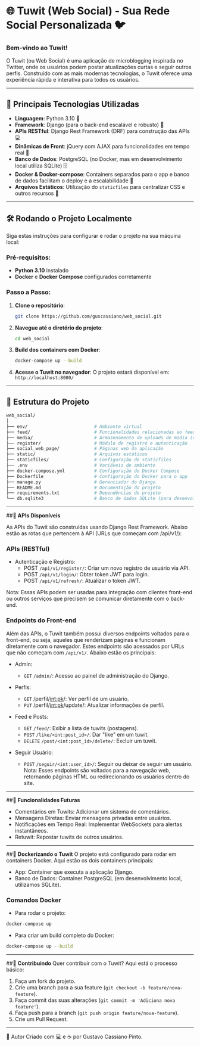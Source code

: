 # 🌐 **Tuwit (Web Social)** - Sua Rede Social Personalizada 🐦

### **Bem-vindo ao Tuwit!**
O Tuwit (ou Web Social) é uma aplicação de microblogging inspirada no Twitter, onde os usuários podem postar atualizações curtas e seguir outros perfis. Construído com as mais modernas tecnologias, o Tuwit oferece uma experiência rápida e interativa para todos os usuários.

---

## 🚀 **Principais Tecnologias Utilizadas**

- **Linguagem**: Python 3.10 🐍
- **Framework**: Django (para o back-end escalável e robusto) 🌱
- **APIs RESTful**: Django Rest Framework (DRF) para construção das APIs 💻
- **Dinâmicas de Front**: jQuery com AJAX para funcionalidades em tempo real 🎨
- **Banco de Dados**: PostgreSQL (no Docker, mas em desenvolvimento local utiliza SQLite) 🗄️
- **Docker & Docker-compose**: Containers separados para o app e banco de dados facilitam o deploy e a escalabilidade 🐳
- **Arquivos Estáticos**: Utilização do `staticfiles` para centralizar CSS e outros recursos 📂

---

## 🛠️ **Rodando o Projeto Localmente**

Siga estas instruções para configurar e rodar o projeto na sua máquina local:

### Pré-requisitos:

- **Python 3.10** instalado
- **Docker** e **Docker Compose** configurados corretamente

### Passo a Passo:

1. **Clone o repositório**:
    ```bash
    git clone https://github.com/guscassiano/web_social.git
    ```

2. **Navegue até o diretório do projeto**:
    ```bash
    cd web_social
    ```

3. **Build dos containers com Docker**:
    ```bash
    docker-compose up --build


4. **Acesse o Tuwit no navegador**:
    O projeto estará disponível em: `http://localhost:8000/`

---

## 📂 **Estrutura do Projeto**

```bash
web_social/
│
├── env/                         # Ambiente virtual
├── feed/                        # Funcionalidades relacionadas ao feed
├── media/                       # Armazenamento de uploads de mídia (como imagens de perfil)
├── register/                    # Módulo de registro e autenticação
├── social_web_page/             # Páginas web da aplicação
├── static/                      # Arquivos estáticos
├── staticfiles/                 # Configuração de staticfiles
├── .env                         # Variáveis de ambiente
├── docker-compose.yml           # Configuração do Docker Compose
├── Dockerfile                   # Configuração do Docker para o app
├── manage.py                    # Gerenciador do Django
├── README.md                    # Documentação do projeto
├── requirements.txt             # Dependências do projeto
└── db.sqlite3                   # Banco de dados SQLite (para desenvolvimento)
```

---

##📡 **APIs Disponíveis**

As APIs do Tuwit são construídas usando Django Rest Framework. Abaixo estão as rotas que pertencem à API (URLs que começam com /api/v1/):

### **APIs (RESTful)**
- Autenticação e Registro:
  - POST `/api/v1/register/`: Criar um novo registro de usuário via API.
  - POST `/api/v1/login/`: Obter token JWT para login.
  - POST `/api/v1/refresh/`: Atualizar o token JWT.
      
Nota: Essas APIs podem ser usadas para integração com clientes front-end ou outros serviços que precisem se comunicar diretamente com o back-end.

### **Endpoints do Front-end**
Além das APIs, o Tuwit também possui diversos endpoints voltados para o front-end, ou seja, aqueles que renderizam páginas e funcionam diretamente com o navegador. Estes endpoints são acessados por URLs que não começam com `/api/v1/`. Abaixo estão os principais:

- Admin:
  - `GET` `/admin/`: Acesso ao painel de administração do Django.
- Perfis:

  - `GET` /perfil/<int:pk>/: Ver perfil de um usuário.
  - `PUT` /perfil/<int:pk>/update/: Atualizar informações de perfil.
- Feed e Posts:

  - `GET` `/feed/`: Exibir a lista de tuwits (postagens).
  - `POST` `/like/<int:post_id>/`: Dar "like" em um tuwit.
  - `DELETE` `/post/<int:post_id>/delete/`: Excluir um tuwit.
- Seguir Usuário:

  - `POST` `/seguir/<int:user_id>/`: Seguir ou deixar de seguir um usuário.
Nota: Esses endpoints são voltados para a navegação web, retornando páginas HTML ou redirecionando os usuários dentro do site.

---

##🎨 **Funcionalidades Futuras**
- Comentários em Tuwits: Adicionar um sistema de comentários.
- Mensagens Diretas: Enviar mensagens privadas entre usuários.
- Notificações em Tempo Real: Implementar WebSockets para alertas instantâneos.
- Retuwit: Repostar tuwits de outros usuários.

---

##🐳 **Dockerizando o Tuwit**
O projeto está configurado para rodar em containers Docker. Aqui estão os dois containers principais:

- App: Container que executa a aplicação Django.
- Banco de Dados: Container PostgreSQL (em desenvolvimento local, utilizamos SQLite).

### **Comandos Docker**
- Para rodar o projeto:
```bash
docker-compose up
```
- Para criar um build completo do Docker:

```bash
docker-compose up --build
```

---

##🤝 **Contribuindo**
Quer contribuir com o Tuwit? Aqui está o processo básico:

1. Faça um fork do projeto.
2. Crie uma branch para a sua feature (`git checkout -b feature/nova-feature`).
3. Faça commit das suas alterações (`git commit -m 'Adiciona nova feature'`).
4. Faça push para a branch (`git push origin feature/nova-feature`).
5. Crie um Pull Request.

---

🦸 Autor
Criado com 💻 e ☕ por Gustavo Cassiano Pinto.
